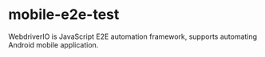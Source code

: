 # mobile-e2e-test
WebdriverIO is JavaScript E2E automation framework, supports automating Android mobile application.
